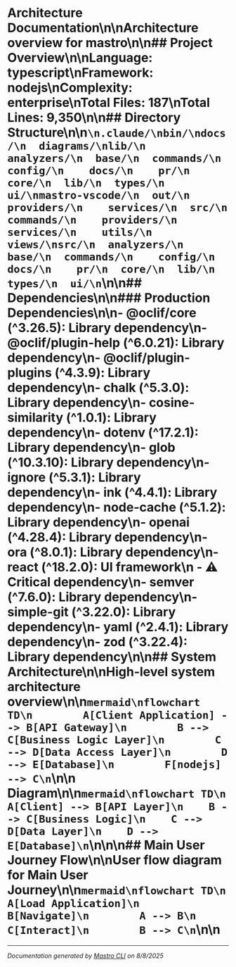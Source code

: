 <!---
This file was automatically generated by Mastro CLI
Generated on: 2025-08-08T18:52:32.315Z
Document type: architecture
Title: Architecture Documentation
References: .claude/settings.local.json, lib/commands/config/init.d.ts, lib/commands/config/init.d.ts.map, lib/commands/config/init.js, lib/commands/config/init.js.map, lib/lib/config.d.ts, lib/lib/config.d.ts.map, lib/lib/config.js, lib/lib/config.js.map, mastro-vscode/.eslintrc.json, mastro-vscode/package-lock.json, mastro-vscode/package.json, mastro-vscode/tsconfig.json, src/commands/config/init.ts, src/lib/config.ts, bin/run.js, lib/index.d.ts, lib/index.d.ts.map, lib/index.js, lib/index.js.map, lib/analyzers/impact-analyzer.d.ts, lib/analyzers/impact-analyzer.d.ts.map, lib/analyzers/impact-analyzer.js, lib/analyzers/impact-analyzer.js.map, lib/analyzers/semantic-analyzer.d.ts

To prevent this file from being overwritten, add custom content
between the CUSTOM_START and CUSTOM_END markers below.
--->

# Architecture Documentation\n\nArchitecture overview for mastro\n\n## Project Overview\n\n**Language:** typescript\n**Framework:** nodejs\n**Complexity:** enterprise\n**Total Files:** 187\n**Total Lines:** 9,350\n\n## Directory Structure\n\n```\n.claude/\nbin/\ndocs/\n  diagrams/\nlib/\n  analyzers/\n  base/\n  commands/\n    config/\n    docs/\n    pr/\n  core/\n  lib/\n  types/\n  ui/\nmastro-vscode/\n  out/\n    providers/\n    services/\n  src/\n    commands/\n    providers/\n    services/\n    utils/\n    views/\nsrc/\n  analyzers/\n  base/\n  commands/\n    config/\n    docs/\n    pr/\n  core/\n  lib/\n  types/\n  ui/\n```\n\n## Dependencies\n\n### Production Dependencies\n\n- **@oclif/core** (^3.26.5): Library dependency\n- **@oclif/plugin-help** (^6.0.21): Library dependency\n- **@oclif/plugin-plugins** (^4.3.9): Library dependency\n- **chalk** (^5.3.0): Library dependency\n- **cosine-similarity** (^1.0.1): Library dependency\n- **dotenv** (^17.2.1): Library dependency\n- **glob** (^10.3.10): Library dependency\n- **ignore** (^5.3.1): Library dependency\n- **ink** (^4.4.1): Library dependency\n- **node-cache** (^5.1.2): Library dependency\n- **openai** (^4.28.4): Library dependency\n- **ora** (^8.0.1): Library dependency\n- **react** (^18.2.0): UI framework\n  - ⚠️ Critical dependency\n- **semver** (^7.6.0): Library dependency\n- **simple-git** (^3.22.0): Library dependency\n- **yaml** (^2.4.1): Library dependency\n- **zod** (^3.22.4): Library dependency\n\n## System Architecture\n\nHigh-level system architecture overview\n\n```mermaid\nflowchart TD\n        A[Client Application] --> B[API Gateway]\n        B --> C[Business Logic Layer]\n        C --> D[Data Access Layer]\n        D --> E[Database]\n        F[nodejs] --> C\n```\n\n Diagram\n\n```mermaid\nflowchart TD\n    A[Client] --> B[API Layer]\n    B --> C[Business Logic]\n    C --> D[Data Layer]\n    D --> E[Database]\n```\n\n\n## Main User Journey Flow\n\nUser flow diagram for Main User Journey\n\n```mermaid\nflowchart TD\n        A[Load Application]\n        B[Navigate]\n        A --> B\n        C[Interact]\n        B --> C\n```\n\n

---

<!-- CUSTOM_START -->
<!-- Add your custom content here - it will be preserved during regeneration -->
<!-- CUSTOM_END -->

*Documentation generated by [Mastro CLI](https://github.com/your-org/mastro) on 8/8/2025*